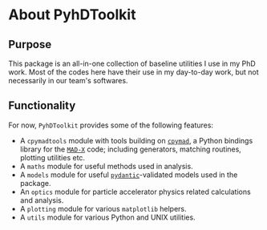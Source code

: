 # About PyhDToolkit

## Purpose

This package is an all-in-one collection of baseline utilities I use in my PhD work.
Most of the codes here have their use in my day-to-day work, but not necessarily in our team's softwares.

## Functionality

For now, `PyhDToolkit` provides some of the following features:

- A `cpymadtools` module with tools building on [`cpymad`][cpymad], a Python bindings library for the [`MAD-X`][madx] code; including generators, matching routines, plotting utilities etc.
- A `maths` module for useful methods used in analysis.
- A `models` module for useful [`pydantic`][pydantic]-validated models used in the package.
- An `optics` module for particle accelerator physics related calculations and analysis.
- A `plotting` module for various `matplotlib` helpers.
- A `utils` module for various Python and UNIX utilities.

[cpymad]: https://github.com/hibtc/cpymad
[madx]: https://mad.web.cern.ch/mad/
[pydantic]: https://pydantic-docs.helpmanual.io/